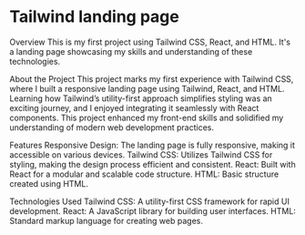 # Tailwind landing page
Overview
This is my first project using Tailwind CSS, React, and HTML. It's a landing page showcasing my skills and understanding of these technologies.

About the Project
This project marks my first experience with Tailwind CSS, where I built a responsive landing page using Tailwind, React, and HTML. Learning how Tailwind’s utility-first approach simplifies styling was an exciting journey, and I enjoyed integrating it seamlessly with React components. This project enhanced my front-end skills and solidified my understanding of modern web development practices.

Features
Responsive Design: The landing page is fully responsive, making it accessible on various devices.
Tailwind CSS: Utilizes Tailwind CSS for styling, making the design process efficient and consistent.
React: Built with React for a modular and scalable code structure.
HTML: Basic structure created using HTML.

Technologies Used
Tailwind CSS: A utility-first CSS framework for rapid UI development.
React: A JavaScript library for building user interfaces.
HTML: Standard markup language for creating web pages.
